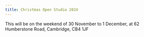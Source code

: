 ```yaml
---
title: Christmas Open Studio 2024
---
```


This will be on the weekend of 30 November to 1 December, at 62 Humberstone
Road, Cambridge, CB4 1JF
